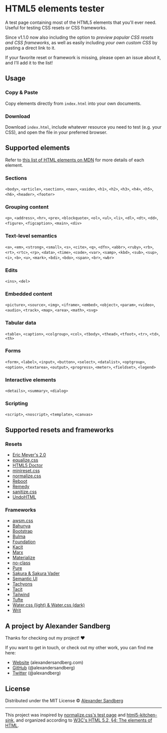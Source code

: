 # HTML5 elements tester

A test page containing most of the HTML5 elements that you'll ever need. Useful for testing CSS resets or CSS frameworks.

Since v1.1.0 now also including the option to *preview popular CSS resets and CSS frameworks*, as well as easily including *your own custom CSS* by pasting a direct link to it.

If your favorite reset or framework is missing, please open an issue about it, and I'll add it to the list!

## Usage
### Copy & Paste
Copy elements directly from `index.html` into your own documents.

### Download
Download `index.html`, include whatever resource you need to test (e.g. your CSS), and open the file in your preferred browser.

## Supported elements
Refer to [this list of HTML elements on MDN](https://developer.mozilla.org/en-US/docs/Web/HTML/Element) for more details of each element.

### Sections
`<body>`, `<article>`, `<section>`, `<nav>`, `<aside>`, `<h1>`, `<h2>`, `<h3>`, `<h4>`, `<h5>`, `<h6>`, `<header>`, `<footer>`

### Grouping content
`<p>`, `<address>`, `<hr>`, `<pre>`, `<blockquote>`, `<ol>`, `<ul>`, `<li>`, `<dl>`, `<dt>`, `<dd>`, `<figure>`, `<figcaption>`, `<main>`, `<div>`

### Text-level semantics
`<a>`, `<em>`, `<strong>`, `<small>`, `<s>`, `<cite>`, `<q>`, `<dfn>`, `<abbr>`, `<ruby>`, `<rb>`, `<rt>`, `<rtc>`, `<rp>`, `<data>`, `<time>`, `<code>`, `<var>`, `<samp>`, `<kbd>`, `<sub>`, `<sup>`, `<i>`, `<b>`, `<u>`, `<mark>`, `<bdi>`, `<bdo>`, `<span>`, `<br>`, `<wbr>`

### Edits
`<ins>`, `<del>`

### Embedded content
`<picture>`, `<source>`, `<img>`, `<iframe>`, `<embed>`, `<object>`, `<param>`, `<video>`, `<audio>`, `<track>`, `<map>`, `<area>`, `<math>`, `<svg>`

### Tabular data
`<table>`, `<caption>`, `<colgroup>`, `<col>`, `<tbody>`, `<thead>`, `<tfoot>`, `<tr>`, `<td>`, `<th>`

### Forms
`<form>`, `<label>`, `<input>`, `<button>`, `<select>`, `<datalist>`, `<optgroup>`, `<option>`, `<textarea>`, `<output>`, `<progress>`, `<meter>`, `<fieldset>`, `<legend>`

### Interactive elements
`<details>`, `<summary>`, `<dialog>`

### Scripting
`<script>`, `<noscript>`, `<template>`, `<canvas>`

## Supported resets and frameworks

### Resets
* [Eric Meyer's 2.0](https://meyerweb.com/eric/tools/css/reset/)
* [equalize.css](https://github.com/alexandersandberg/equalize.css)
* [HTML5 Doctor](https://html5doctor.com/html-5-reset-stylesheet/)
* [minireset.css](https://github.com/jgthms/minireset.css)
* [normalize.css](https://github.com/necolas/normalize.css)
* [Reboot](https://getbootstrap.com/docs/4.0/content/reboot/)
* [Remedy](https://github.com/mozdevs/cssremedy)
* [sanitize.css](https://github.com/jonathantneal/sanitize.css/)
* [UndoHTML](https://tantek.com/log/2004/undohtml.css)

### Frameworks
* [awsm.css](https://github.com/igoradamenko/awsm.css)
* [Bahunya](https://github.com/Kimeiga/bahunya)
* [Bootstrap](https://github.com/twbs/bootstrap)
* [Bulma](https://github.com/jgthms/bulma)
* [Foundation](https://github.com/zurb/foundation-sites)
* [Kacit](https://github.com/yegor256/tacit)
* [Marx](https://github.com/mblode/marx)
* [Materialize](https://github.com/Dogfalo/materialize)
* [no-class](https://github.com/davidpaulsson/no-class)
* [Pure](https://github.com/pure-css/pure/)
* [Sakura & Sakura Vader](https://github.com/oxalorg/sakura/tree/master/css)
* [Semantic UI](https://github.com/Semantic-Org/Semantic-UI)
* [Tachyons](https://github.com/tachyons-css/tachyons)
* [Tacit](https://github.com/yegor256/tacit)
* [Tailwind](https://github.com/tailwindcss/tailwindcss)
* [Tufte](https://github.com/edwardtufte/tufte-css)
* [Water.css (light) & Water.css (dark)](https://github.com/kognise/water.css)
* [Writ](https://github.com/programble/writ)

## A project by Alexander Sandberg

Thanks for checking out my project! ❤️

If you want to get in touch, or check out my other work, you can find me here:

- [Website](https://alexandersandberg.com) (alexandersandberg.com)
- [GitHub](https://github.com/alexandersandberg) (@alexandersandberg)
- [Twitter](https://twitter.com/alexandberg) (@alexandberg)

## License

Distributed under the MIT License © [Alexander Sandberg](https://github.com/alexandersandberg)

---

This project was inspired by [normalize.css's test page](https://github.com/necolas/normalize.css/blob/master/test.html) and [html5-kitchen-sink](https://github.com/dbox/html5-kitchen-sink), and organized according to [W3C's HTML 5.2, §4: The elements of HTML](https://www.w3.org/TR/2017/REC-html52-20171214/semantics.html#semantics).
